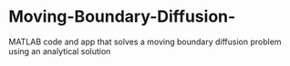 # Moving-Boundary-Diffusion-
MATLAB code and app that solves a moving boundary diffusion problem using an analytical solution
